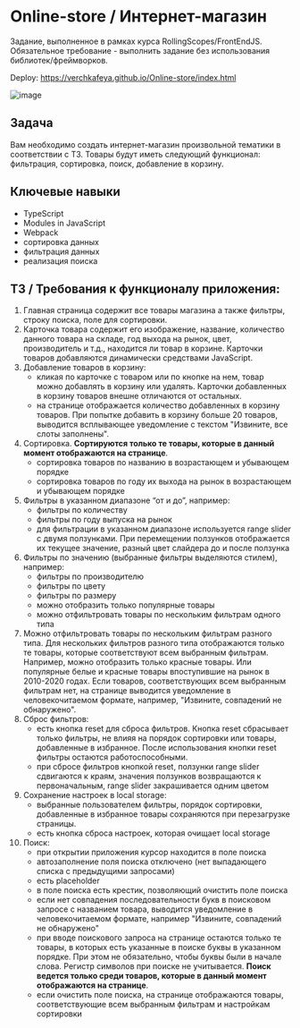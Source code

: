 # Online-store / Интернет-магазин

Задание, выполненное в рамках курса RollingScopes/FrontEndJS.
Обязательное требование - выполнить задание без использования библиотек/фреймворков. 

Deploy: https://verchkafeya.github.io/Online-store/index.html

![image](https://user-images.githubusercontent.com/74105045/199225777-9e653784-ae41-474b-81af-a6460b72a655.png)


## Задача
Вам необходимо создать интернет-магазин произвольной тематики в соответствии с ТЗ. Товары будут иметь следующий функционал: фильтрация, сортировка, поиск, добавление в корзину. 

## Ключевые навыки
* TypeScript
* Modules in JavaScript
* Webpack
* сортировка данных
* фильтрация данных
* реализация поиска

## ТЗ / Требования к функционалу приложения: 

1. Главная страница содержит все товары магазина а также фильтры, строку поиска, поле для сортировки. 
2. Карточка товара содержит его изображение, название, количество данного товара на складе, год выхода на рынок, цвет, производитель и т.д., находится ли товар в корзине. Карточки товаров добавляются динамически средствами JavaScript.
3. Добавление товаров в корзину:
    * кликая по карточке с товаром или по кнопке на нем, товар можно добавлять в корзину или удалять. Карточки добавленных в корзину товаров внешне отличаются от остальных.
    * на странице отображается количество добавленных в корзину товаров. При попытке добавить в корзину больше 20 товаров, выводится всплывающее уведомление с текстом "Извините, все слоты заполнены".
4. Сортировка. **Сортируются только те товары, которые в данный момент отображаются на странице**.
    * сортировка товаров по названию в возрастающем и убывающем порядке
    * сортировка товаров по году их выхода на рынок в возрастающем и убывающем порядке
5. Фильтры в указанном диапазоне “от и до”, например:
    * фильтры по количеству
    * фильтры по году выпуска на рынок
    * для фильтрации в указанном диапазоне используется range slider с двумя ползунками. При перемещении ползунков отображается их текущее значение, разный цвет слайдера до и после ползунка
6. Фильтры по значению (выбранные фильтры выделяются стилем), например:
    * фильтры по производителю
    * фильтры по цвету
    * фильтры по размеру 
    * можно отобразить только популярные товары
    * можно отфильтровать товары по нескольким фильтрам одного типа
7. Можно отфильтровать товары по нескольким фильтрам разного типа. Для нескольких фильтров разного типа отображаются только те товары, которые соответствуют всем выбранным фильтрам. Например, можно отобразить только красные товары. Или популярные белые и красные товары впоступившие на рынок в 2010-2020 годах. Если товаров, соответствующих всем выбранным фильтрам нет, на странице выводится уведомление в человекочитаемом формате, например, "Извините, совпадений не обнаружено".
8. Сброс фильтров:
    * есть кнопка reset для сброса фильтров. Кнопка reset сбрасывает только фильтры, не влияя на порядок сортировки или товары, добавленные в избранное. После использования кнопки reset фильтры остаются работоспособными.
    * при сбросе фильтров кнопкой reset, ползунки range slider сдвигаются к краям, значения ползунков возвращаются к первоначальным, range slider закрашивается одним цветом
9. Сохранение настроек в local storage:
    * выбранные пользователем фильтры, порядок сортировки, добавленные в избранное товары сохраняются при перезагрузке страницы.
    * есть кнопка сброса настроек, которая очищает local storage
10. Поиск: 
    * при открытии приложения курсор находится в поле поиска
    * автозаполнение поля поиска отключено (нет выпадающего списка с предыдущими запросами)
    * есть placeholder
    * в поле поиска есть крестик, позволяющий очистить поле поиска
    * если нет совпадения последовательности букв в поисковом запросе с названием товара, выводится уведомление в человекочитаемом формате, например "Извините, совпадений не обнаружено"
    * при вводе поискового запроса на странице остаются только те товары, в которых есть указанные в поиске буквы в указанном порядке. При этом не обязательно, чтобы буквы были в начале слова. Регистр символов при поиске не учитывается. **Поиск ведется только среди товаров, которые в данный момент отображаются на странице**.
    * если очистить поле поиска, на странице отображаются товары, соответствующие всем выбранным фильтрам и настройкам сортировки
